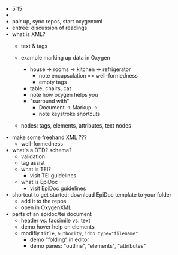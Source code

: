 * 5:15
* 
* pair up, sync repos, start oxygenxml
* entree: discussion of readings
* what is XML?
    * text & tags
    * example marking up data in Oxygen
        * house -> rooms -> kitchen -> refrigerator
            * note encapsulation == well-formedness
            * empty tags
        * table, chairs, cat
        * note how oxygen helps you
        * "surround with"
            * Document -> Markup -> 
            * note keystroke shortcuts

    * nodes: tags, elements, attributes, text nodes
* make some freehand XML
    ???
    * well-formedness    
* what's a DTD? schema?
    * validation
    * tag assist
    * what is TEI?
        * visit TEI guidelines
    * what is EpiDoc
        * visit EpiDoc guidelines
* shortcut to get started: download EpiDoc template to your folder 
    * add it to the repos
    * open in OxygenXML
* parts of an epidoc/tei document
    * header vs. facsimile vs. text
    * demo hover help on elements
    * modifiy ```title```, ```authority```, ```idno type="filename"```
        * demo "folding" in editor
        * demo panes: "outline", "elements", "attributes"



